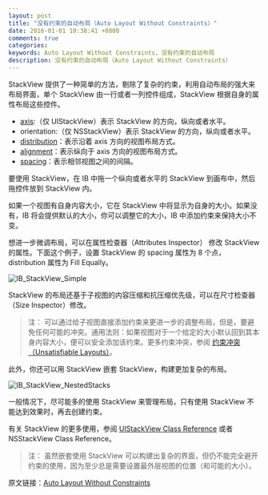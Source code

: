 ```yaml
---
layout: post
title: "没有约束的自动布局（Auto Layout Without Constraints）"
date: 2016-01-01 10:38:41 +0800
comments: true
categories: 
keywords: Auto Layout Without Constraints，没有约束的自动布局
description: 没有约束的自动布局（Auto Layout Without Constraints）
---
```


StackView 提供了一种简单的方法，剔除了复杂的约束，利用自动布局的强大来布局界面，单个 StackView 由一行或者一列控件组成，StackView 根据自身的属性布局这些控件。

* [axis](https://developer.apple.com/library/ios/documentation/UIKit/Reference/UIStackView_Class_Reference/index.html#//apple_ref/occ/instp/UIStackView/axis):（仅 UIStackView）表示 StackView 的方向，纵向或者水平。
* orientation:（仅 NSStackView）表示 StackView 的方向，纵向或者水平。
* [distribution](https://developer.apple.com/library/ios/documentation/UIKit/Reference/UIStackView_Class_Reference/index.html#//apple_ref/occ/instp/UIStackView/distribution)：表示沿着 axis 方向的视图布局方式。
* [alignment](https://developer.apple.com/library/ios/documentation/UIKit/Reference/UIStackView_Class_Reference/index.html#//apple_ref/occ/instp/UIStackView/alignment)：表示纵向于 axis 方向的视图布局方式。
* [spacing](https://developer.apple.com/library/ios/documentation/UIKit/Reference/UIStackView_Class_Reference/index.html#//apple_ref/occ/instp/UIStackView/spacing)：表示相邻视图之间的间隔。

<p></p>
要使用 StackView，在 IB 中拖一个纵向或者水平的 StackView 到画布中，然后拖控件放到 StackView 内。

如果一个视图有自身内容大小，它在 StackView 中将显示为自身的大小。如果没有，IB 将会提供默认的大小，你可以调整它的大小，IB 中添加约束来保持大小不变。

想进一步微调布局，可以在属性检查器（Attributes Inspector） 修改 StackView 的属性。下面这个例子，设置 StackView 的 spacing 属性为 8 个点，distribution 属性为 Fill Equally。

<!--more-->

![IB_StackView_Simple](https://developer.apple.com/library/ios/documentation/UserExperience/Conceptual/AutolayoutPG/Art/IB_StackView_Simple_2x.png)

StackView 的布局还基于子视图的内容压缩和抗压缩优先级，可以在尺寸检查器（Size Inspector）修改。

> 注：
> 可以通过给子视图直接添加约束来更进一步的调整布局，但是，要避免任何可能的冲突。通用法则：如果视图对于一个给定的大小默认回到其本身内容大小，便可以安全添加该约束。更多约束冲突，参阅 [约束冲突（Unsatisfiable Layouts）]()。

此外，你还可以用 StackView 嵌套 StackView，构建更加复杂的布局。

![IB_StackView_NestedStacks](https://developer.apple.com/library/ios/documentation/UserExperience/Conceptual/AutolayoutPG/Art/IB_StackView_NestedStacks_2x.png)

一般情况下，尽可能多的使用 StackView 来管理布局，只有使用 StackView 不能达到效果时，再去创建约束。

有关 StackView 的更多使用，参阅 [UIStackView Class Reference](https://developer.apple.com/library/ios/documentation/UIKit/Reference/UIStackView_Class_Reference/index.html#//apple_ref/doc/uid/TP40015256) 或者 NSStackView Class Reference。

> 注：
> 虽然嵌套使用 StackView 可以构建出复杂的界面，但仍不能完全避开约束的使用，因为至少总是需要设置最外层视图的位置（和可能的大小）。

原文链接：[Auto Layout Without Constraints](https://developer.apple.com/library/ios/documentation/UserExperience/Conceptual/AutolayoutPG/AutoLayoutWithoutConstraints.html#//apple_ref/doc/uid/TP40010853-CH8-SW1)


